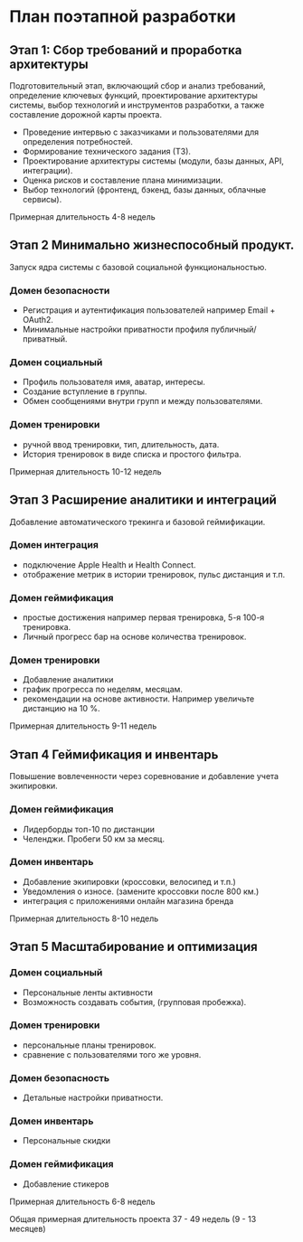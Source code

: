 # План поэтапной разработки 

## Этап 1: Сбор требований и проработка архитектуры

Подготовительный этап, включающий сбор и анализ требований, определение ключевых функций, проектирование архитектуры системы, выбор технологий и инструментов разработки, а также составление дорожной карты проекта.

* Проведение интервью с заказчиками и пользователями для определения потребностей.
* Формирование технического задания (ТЗ).
* Проектирование архитектуры системы (модули, базы данных, API, интеграции).
* Оценка рисков и составление плана минимизации.
* Выбор технологий (фронтенд, бэкенд, базы данных, облачные сервисы).

Примерная длительность 4-8 недель

## Этап 2 Минимально жизнеспособный продукт.
Запуск ядра системы с базовой социальной функциональностью.
### Домен безопасности
* Регистрация и аутентификация пользователей например Email + OAuth2.
* Минимальные настройки приватности профиля публичный/приватный.
### Домен социальный 
* Профиль пользователя имя, аватар, интересы.
* Создание вступление в группы.
* Обмен сообщениями внутри групп и между пользователями.
### Домен тренировки
* ручной ввод тренировки, тип, длительность, дата.
* История тренировок в виде списка и простого фильтра.

Примерная длительность 10-12 недель

## Этап 3 Расширение аналитики и интеграций
Добавление автоматического трекинга и базовой геймификации.
### Домен интеграция
* подключение Apple Health и Health Connect.
* отображение метрик в истории тренировок, пульс дистанция и т.п.
### Домен геймификация
* простые достижения например первая тренировка, 5-я 100-я тренировка.
* Личный прогресс бар на основе количества тренировок.
### Домен тренировки
* Добавление аналитики
* график прогресса по неделям, месяцам.
* рекомендации на основе активности. Например увеличьте дистанцию на 10 %.

Примерная длительность 9-11 недель

## Этап 4 Геймификация и инвентарь
Повышение вовлеченности через соревнование и добавление учета экипировки.
### Домен геймификация
* Лидерборды топ-10 по дистанции
* Челенджи. Пробеги 50 км за месяц.
### Домен инвентарь
* Добавление экипировки (кроссовки, велосипед и т.п.)
* Уведомления о износе. (замените кроссовки после 800 км.)
* интеграция с приложениями онлайн магазина бренда

Примерная длительность 8-10 недель

## Этап 5 Масштабирование и оптимизация
### Домен социальный
* Персональные ленты активности
* Возможность создавать события, (групповая пробежка). 
### Домен тренировки
* персональные планы тренировок.
* сравнение с пользователями того же уровня.
### Домен безопасность
* Детальные настройки приватности.
### Домен инвентарь
* Персональные скидки
### Домен геймификация
* Добавление стикеров

Примерная длительность 6-8 недель

Общая примерная длительность проекта 37 - 49 недель (9 - 13 месяцев)